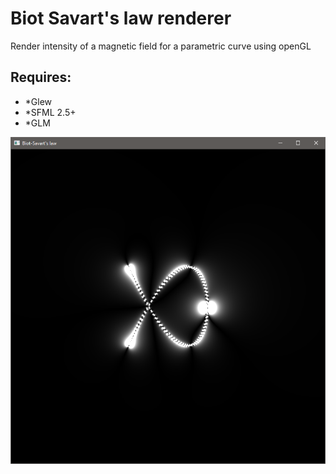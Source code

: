 # Biot Savart's law renderer
Render intensity of a magnetic field for a parametric curve using openGL   
## Requires:
<ul>
 <li>*Glew</li>
 <li>*SFML 2.5+</li>
 <li>*GLM</li>
</ul>

![Result](result.png)
